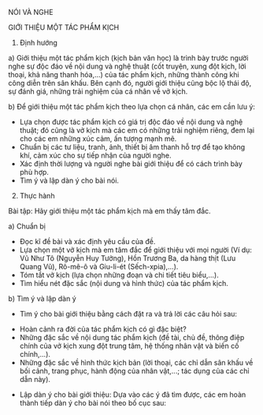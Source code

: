 NÓI VÀ NGHE

GIỚI THIỆU MỘT TÁC PHẨM KỊCH

1. Định hướng

a) Giới thiệu một tác phẩm kịch (kịch bản văn học) là trình bày trước người nghe sự độc đáo về nội dung và nghệ thuật (cốt truyện, xung đột kịch, lời thoại, khả năng thanh hóa,...) của tác phẩm kịch, những thành công khi công diễn trên sân khấu. Bên cạnh đó, người giới thiệu cũng bộc lộ thái độ, sự đánh giá, những trải nghiệm của cá nhân về vở kịch.

b) Để giới thiệu một tác phẩm kịch theo lựa chọn cá nhân, các em cần lưu ý:
- Lựa chọn được tác phẩm kịch có giá trị độc đáo về nội dung và nghệ thuật; đó cũng là vở kịch mà các em có những trải nghiệm riêng, đem lại cho các em những xúc cảm, ấn tượng mạnh mẽ.
- Chuẩn bị các tư liệu, tranh, ảnh, thiết bị âm thanh hỗ trợ để tạo không khí, cảm xúc cho sự tiếp nhận của người nghe.
- Xác định thời lượng và người nghe bài giới thiệu để có cách trình bày phù hợp.
- Tìm ý và lập dàn ý cho bài nói.

2. Thực hành

Bài tập: Hãy giới thiệu một tác phẩm kịch mà em thấy tâm đắc.

a) Chuẩn bị
- Đọc kĩ đề bài và xác định yêu cầu của đề.
- Lựa chọn một vở kịch mà em tâm đắc để giới thiệu với mọi người (Ví dụ: Vũ Như Tô (Nguyễn Huy Tưởng), Hồn Trương Ba, da hàng thịt (Lưu Quang Vũ), Rô-mê-ô và Giu-li-ét (Sếch-xpia),...).
- Tóm tắt vở kịch (lựa chọn những đoạn và chi tiết tiêu biểu,...).
- Tìm hiểu nét đặc sắc (nội dung và hình thức) của tác phẩm kịch.

b) Tìm ý và lập dàn ý
- Tìm ý cho bài giới thiệu bằng cách đặt ra và trả lời các câu hỏi sau:
+ Hoàn cảnh ra đời của tác phẩm kịch có gì đặc biệt?
+ Những đặc sắc về nội dung tác phẩm kịch (đề tài, chủ đề, thông điệp chính của vở kịch xung đột trung tâm, hệ thống nhân vật và biến cố chính,...).
+ Những đặc sắc về hình thức kịch bản (lời thoại, các chỉ dẫn sân khấu về bối cảnh, trang phục, hành động của nhân vật,...; tác dụng của các chỉ dẫn này).
- Lập dàn ý cho bài giới thiệu: Dựa vào các ý đã tìm được, các em hoàn thành tiếp dàn ý cho bài nói theo bố cục sau: